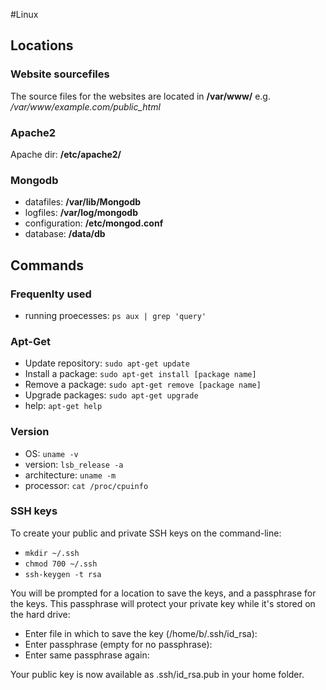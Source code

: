 #Linux

## Locations

### Website sourcefiles
The source files for the websites are located in **/var/www/** e.g. */var/www/example.com/public_html*

### Apache2

Apache dir: **/etc/apache2/**

### Mongodb

* datafiles: **/var/lib/Mongodb**
* logfiles: **/var/log/mongodb**
* configuration: **/etc/mongod.conf**
* database: **/data/db**

## Commands

### Frequenlty used

* running proecesses: `ps aux | grep 'query'`


### Apt-Get

* Update repository: `sudo apt-get update`
* Install a package: `sudo apt-get install [package name]`
* Remove a package: `sudo apt-get remove [package name]`
* Upgrade packages: `sudo apt-get upgrade`
* help: `apt-get help`

### Version

* OS: `uname -v`
* version: `lsb_release -a`
* architecture: `uname -m`
* processor: `cat /proc/cpuinfo`

### SSH keys

To create your public and private SSH keys on the command-line:

* `mkdir ~/.ssh`
* `chmod 700 ~/.ssh`
* `ssh-keygen -t rsa`

You will be prompted for a location to save the keys, and a passphrase for the keys. This passphrase will protect your private key while it's stored on the hard drive:

* Enter file in which to save the key (/home/b/.ssh/id_rsa):
* Enter passphrase (empty for no passphrase):
* Enter same passphrase again:

Your public key is now available as .ssh/id_rsa.pub in your home folder.
